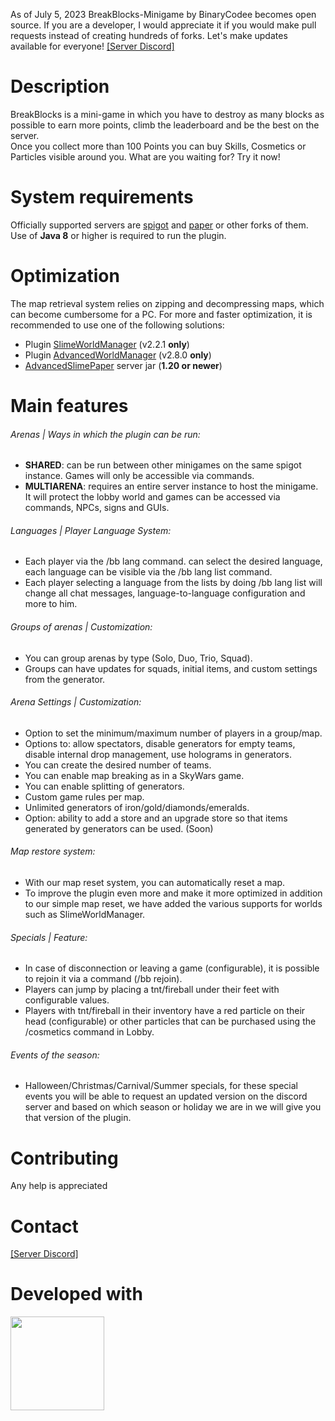 As of July 5, 2023 BreakBlocks-Minigame by BinaryCodee becomes open source. If you are a developer, I would appreciate it if you would make pull requests instead of creating hundreds of forks. Let's make updates available for everyone!
[[Server Discord]](https://discord.gg/urxqAjwtyj)

# Description
BreakBlocks is a mini-game in which you have to destroy as many blocks as possible to earn more points, climb the leaderboard and be the best on the server.  
Once you collect more than 100 Points you can buy Skills, Cosmetics or Particles visible around you.
What are you waiting for? Try it now!

# System requirements
Officially supported servers are [spigot](https://www.spigotmc.org/) and [paper](https://papermc.io/) or other forks of them.
Use of **Java 8** or higher is required to run the plugin.

# Optimization
The map retrieval system relies on zipping and decompressing maps, which can become cumbersome for a PC.
For more and faster optimization, it is recommended to use one of the following solutions:
- Plugin [SlimeWorldManager](https://www.spigotmc.org/resources/slimeworldmanager.69974/) (v2.2.1 **only**)
- Plugin [AdvancedWorldManager](https://www.spigotmc.org/resources/advanced-slimeworldmanager.87209/) (v2.8.0 **only**)
- [AdvancedSlimePaper](https://github.com/InfernalSuite/AdvancedSlimePaper) server jar (**1.20 or newer**)

# Main features

###### Arenas | Ways in which the plugin can be run:
- **SHARED**: can be run between other minigames on the same spigot instance. Games will only be accessible via commands.
- **MULTIARENA**: requires an entire server instance to host the minigame. It will protect the lobby world and games can be accessed via commands, NPCs, signs and GUIs.

###### Languages | Player Language System:
- Each player via the /bb lang <language> command.
can select the desired language, each language can be visible via the /bb lang list command.
- Each player selecting a language from the lists by doing /bb lang list
will change all chat messages, language-to-language configuration and more to him.

###### Groups of arenas | Customization:
- You can group arenas by type (Solo, Duo, Trio, Squad).
- Groups can have updates for squads, initial items, and custom settings from the generator.

###### Arena Settings | Customization:
- Option to set the minimum/maximum number of players in a group/map.
- Options to: allow spectators, disable generators for empty teams, disable internal drop management, use holograms in generators.
- You can create the desired number of teams.
- You can enable map breaking as in a SkyWars game.
- You can enable splitting of generators.
- Custom game rules per map.
- Unlimited generators of iron/gold/diamonds/emeralds.
- Option: ability to add a store and an upgrade store so that items generated by generators can be used. (Soon)

###### Map restore system:
- With our map reset system, you can automatically reset a map.
- To improve the plugin even more and make it more optimized in addition to our simple map reset, we have added the various supports for worlds such as SlimeWorldManager.

###### Specials | Feature:
- In case of disconnection or leaving a game (configurable), it is possible to rejoin it via a command (/bb rejoin).
- Players can jump by placing a tnt/fireball under their feet with configurable values.
- Players with tnt/fireball in their inventory have a red particle on their head (configurable) or other particles that can be purchased using the /cosmetics command in Lobby.

###### Events of the season:
- Halloween/Christmas/Carnival/Summer specials, for these special events you will be able to request an updated version on the discord server and based on which season or holiday we are in we will give you that version of the plugin.

# Contributing
Any help is appreciated

# Contact
[[Server Discord]](https://discord.gg/urxqAjwtyj)

# Developed with
[<img src="https://user-images.githubusercontent.com/21148213/121807008-8ffc6700-cc52-11eb-96a7-2f6f260f8fda.png" alt="" width="150">](https://www.jetbrains.com)
